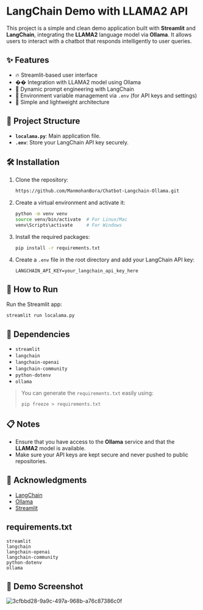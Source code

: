# LangChain Demo with LLAMA2 API

This project is a simple and clean demo application built with **Streamlit** and **LangChain**, integrating the **LLAMA2** language model via **Ollama**. It allows users to interact with a chatbot that responds intelligently to user queries.

## ✨ Features

- 🔥 Streamlit-based user interface
- �� Integration with LLAMA2 model using Ollama
- 🧠 Dynamic prompt engineering with LangChain
- 🔑 Environment variable management via `.env` (for API keys and settings)
- 🚀 Simple and lightweight architecture

## 📂 Project Structure

- **`localama.py`**: Main application file.
- **`.env`**: Store your LangChain API key securely.

## 🛠️ Installation

1. Clone the repository:

   ```bash
   https://github.com/ManmohanBora/Chatbot-Langchain-Ollama.git
   ```

2. Create a virtual environment and activate it:

   ```bash
   python -m venv venv
   source venv/bin/activate  # For Linux/Mac
   venv\Scripts\activate     # For Windows
   ```

3. Install the required packages:

   ```bash
   pip install -r requirements.txt
   ```

4. Create a `.env` file in the root directory and add your LangChain API key:

   ```
   LANGCHAIN_API_KEY=your_langchain_api_key_here
   ```

## 🚀 How to Run

Run the Streamlit app:

```bash
streamlit run localama.py
```

## 🧹 Dependencies

- `streamlit`
- `langchain`
- `langchain-openai`
- `langchain-community`
- `python-dotenv`
- `ollama`

> You can generate the `requirements.txt` easily using:
>
> ```bash
> pip freeze > requirements.txt
> ```

## 📋 Notes

- Ensure that you have access to the **Ollama** service and that the **LLAMA2** model is available.
- Make sure your API keys are kept secure and never pushed to public repositories.

## 💬 Acknowledgments

- [LangChain](https://github.com/langchain-ai/langchain)
- [Ollama](https://ollama.com/)
- [Streamlit](https://streamlit.io/)

## requirements.txt

```
streamlit
langchain
langchain-openai
langchain-community
python-dotenv
ollama
```

## 📸 Demo Screenshot
![3cfbbd28-9a9c-497a-968b-a76c87386c0f](https://github.com/user-attachments/assets/9c960de6-e204-4d0a-b696-8b6ffa177aaa)

